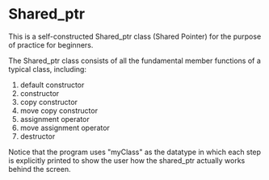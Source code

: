# Shared_ptr

This is a self-constructed Shared_ptr class (Shared Pointer) for the purpose of practice for beginners. 

The Shared_ptr class consists of all the fundamental member functions of a typical class, including:

1. default constructor
2. constructor
3. copy constructor
4. move copy constructor
5. assignment operator
6. move assignment operator
7. destructor

Notice that the program uses "myClass" as the datatype in which each step is explicitly printed to show the user how the shared_ptr actually works behind the screen.
